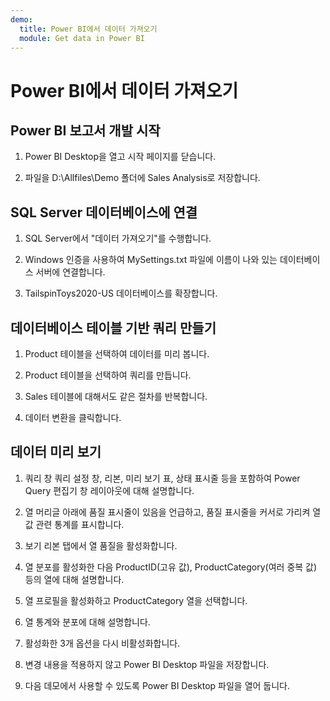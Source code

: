 ```yaml
---
demo:
  title: Power BI에서 데이터 가져오기
  module: Get data in Power BI
---
```


# Power BI에서 데이터 가져오기

## Power BI 보고서 개발 시작

1. Power BI Desktop을 열고 시작 페이지를 닫습니다.

1. 파일을 D:\Allfiles\Demo 폴더에 Sales Analysis로 저장합니다.

## SQL Server 데이터베이스에 연결

1. SQL Server에서 "데이터 가져오기"를 수행합니다.

1. Windows 인증을 사용하여 MySettings.txt 파일에 이름이 나와 있는 데이터베이스 서버에 연결합니다.

1. TailspinToys2020-US 데이터베이스를 확장합니다.

## 데이터베이스 테이블 기반 쿼리 만들기

1. Product 테이블을 선택하여 데이터를 미리 봅니다.

1. Product 테이블을 선택하여 쿼리를 만듭니다.

1. Sales 테이블에 대해서도 같은 절차를 반복합니다.

1. 데이터 변환을 클릭합니다.

## 데이터 미리 보기

1. 쿼리 창 쿼리 설정 창, 리본, 미리 보기 표, 상태 표시줄 등을 포함하여 Power Query 편집기 창 레이아웃에 대해 설명합니다.

1. 열 머리글 아래에 품질 표시줄이 있음을 언급하고, 품질 표시줄을 커서로 가리켜 열 값 관련 통계를 표시합니다.

1. 보기 리본 탭에서 열 품질을 활성화합니다.

1. 열 분포를 활성화한 다음 ProductID(고유 값), ProductCategory(여러 중복 값) 등의 열에 대해 설명합니다.

1. 열 프로필을 활성화하고 ProductCategory 열을 선택합니다.

1. 열 통계와 분포에 대해 설명합니다.

1. 활성화한 3개 옵션을 다시 비활성화합니다.

1. 변경 내용을 적용하지 않고 Power BI Desktop 파일을 저장합니다.

1. 다음 데모에서 사용할 수 있도록 Power BI Desktop 파일을 열어 둡니다.
